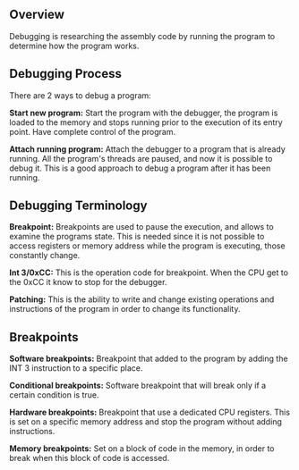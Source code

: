 ## Overview

Debugging is researching the assembly code by running the program to determine how the program works.

## Debugging Process

There are 2 ways to debug a program:

**Start new program:** Start the program with the debugger, the program is loaded to the memory and stops running prior to the execution of its entry point. Have complete control of the program.

**Attach running program:** Attach the debugger to a program that is already running. All the program's threads are paused, and now it is possible to debug it. This is a good approach to debug a program after it has been running.

## Debugging Terminology

**Breakpoint:** Breakpoints are used to pause the execution, and allows to examine the programs state. This is needed since it is not possible to access registers or memory address while the program is executing, those constantly change.

**Int 3/0xCC:** This is the operation code for breakpoint. When the CPU get to the 0xCC it know to stop for the debugger.

**Patching:** This is the ability to write and change existing operations and instructions of the program in order to change its functionality.

## Breakpoints

**Software breakpoints:** Breakpoint that added to the program by adding the INT 3 instruction to a specific place.

**Conditional breakpoints:** Software breakpoint that will break only if a certain condition is true.

**Hardware breakpoints:** Breakpoint that use a dedicated CPU registers. This is set on a specific memory address and stop the program without adding instructions.

**Memory breakpoints:** Set on a block of code in the memory, in order to break when this block of code is accessed.